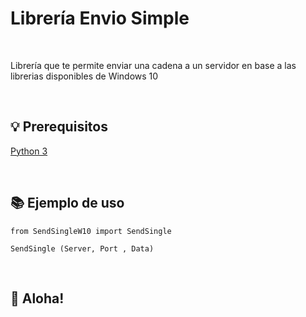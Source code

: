 # Librería Envio Simple


<br>

Librería que te permite enviar una cadena a un servidor en base a las librerias disponibles de Windows 10


<br>

## 💡 Prerequisitos

   [Python 3](https://www.python.org/downloads/release/python-370/)

<br>

## 📚 Ejemplo de uso

```
from SendSingleW10 import SendSingle

SendSingle (Server, Port , Data)
```
<br>

## 🐸 Aloha!
<br>


